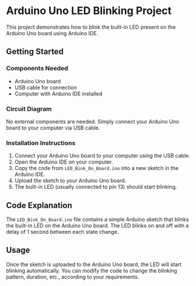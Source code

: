 # Arduino Uno LED Blinking Project

This project demonstrates how to blink the built-in LED present on the Arduino Uno board using Arduino IDE.

## Getting Started

### Components Needed
- Arduino Uno board
- USB cable for connection
- Computer with Arduino IDE installed

### Circuit Diagram
No external components are needed. Simply connect your Arduino Uno board to your computer via USB cable.

### Installation Instructions
1. Connect your Arduino Uno board to your computer using the USB cable.
2. Open the Arduino IDE on your computer.
3. Copy the code from `LED_Bink_On_Board.ino` into a new sketch in the Arduino IDE.
4. Upload the sketch to your Arduino Uno board.
5. The built-in LED (usually connected to pin 13) should start blinking.

## Code Explanation
The `LED_Bink_On_Board.ino` file contains a simple Arduino sketch that blinks the built-in LED on the Arduino Uno board. The LED blinks on and off with a delay of 1 second between each state change.

## Usage
Once the sketch is uploaded to the Arduino Uno board, the LED will start blinking automatically. You can modify the code to change the blinking pattern, duration, etc., according to your requirements.



